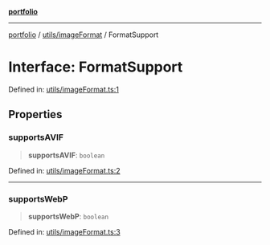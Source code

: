 [**portfolio**](../../../README.md)

***

[portfolio](../../../modules.md) / [utils/imageFormat](../README.md) / FormatSupport

# Interface: FormatSupport

Defined in: [utils/imageFormat.ts:1](https://github.com/tnorlund/Portfolio/blob/6bc88e7a9a50a923a99e7a5d4c7bf599673ef31a/portfolio/utils/imageFormat.ts#L1)

## Properties

### supportsAVIF

> **supportsAVIF**: `boolean`

Defined in: [utils/imageFormat.ts:2](https://github.com/tnorlund/Portfolio/blob/6bc88e7a9a50a923a99e7a5d4c7bf599673ef31a/portfolio/utils/imageFormat.ts#L2)

***

### supportsWebP

> **supportsWebP**: `boolean`

Defined in: [utils/imageFormat.ts:3](https://github.com/tnorlund/Portfolio/blob/6bc88e7a9a50a923a99e7a5d4c7bf599673ef31a/portfolio/utils/imageFormat.ts#L3)
